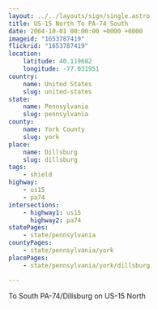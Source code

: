 ```yaml
---
layout: ../../layouts/sign/single.astro
title: US-15 North To PA-74 South
date: 2004-10-01 00:00:00 +0000 +0000
imageid: "1653787419"
flickrid: "1653787419"
location:
    latitude: 40.119682
    longitude: -77.031951
country:
    name: United States
    slug: united-states
state:
    name: Pennsylvania
    slug: pennsylvania
county:
    name: York County
    slug: york
place:
    name: Dillsburg
    slug: dillsburg
tags:
    - shield
highway:
    - us15
    - pa74
intersections:
    - highway1: us15
      highway2: pa74
statePages:
    - state/pennsylvania
countyPages:
    - state/pennsylvania/york
placePages:
    - state/pennsylvania/york/dillsburg

---
```

To South PA-74/Dillsburg on US-15 North